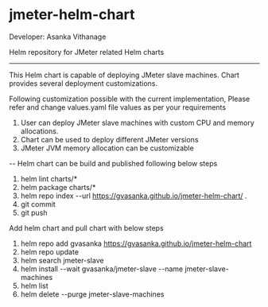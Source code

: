 # jmeter-helm-chart

Developer: Asanka Vithanage

Helm repository for JMeter related Helm charts



---
This Helm chart is capable of deploying JMeter slave machines. Chart provides several
deployment customizations. 

Following customization possible with the current implementation, Please refer and change
values.yaml file values as per your requirements

1. User can deploy JMeter slave machines with custom CPU and memory allocations.
2. Chart can be used to deploy different JMeter versions
3. JMeter JVM memory allocation can be customizable

--
Helm chart can be build and published following below steps
1. helm lint charts/*
2. helm package charts/*
3. helm repo index --url https://gvasanka.github.io/jmeter-helm-chart/ .
4. git commit
5. git push

Add helm chart and pull chart with below steps
1. helm repo add gvasanka https://gvasanka.github.io/jmeter-helm-chart
2. helm repo update
3. helm search jmeter-slave
4. helm install --wait gvasanka/jmeter-slave --name jmeter-slave-machines
5. helm list
6. helm delete --purge jmeter-slave-machines
